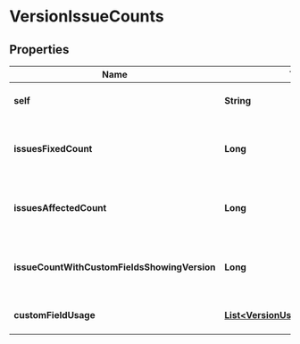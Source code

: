 # VersionIssueCounts

## Properties
Name | Type | Description | Notes
------------ | ------------- | ------------- | -------------
**self** | **String** | The URL of these count details. |  [optional]
**issuesFixedCount** | **Long** | Count of issues where the &#x60;fixVersion&#x60; is set to the version. |  [optional]
**issuesAffectedCount** | **Long** | Count of issues where the &#x60;affectedVersion&#x60; is set to the version. |  [optional]
**issueCountWithCustomFieldsShowingVersion** | **Long** | Count of issues where a version custom field is set to the version. |  [optional]
**customFieldUsage** | [**List&lt;VersionUsageInCustomField&gt;**](VersionUsageInCustomField.md) | List of custom fields using the version. |  [optional]
